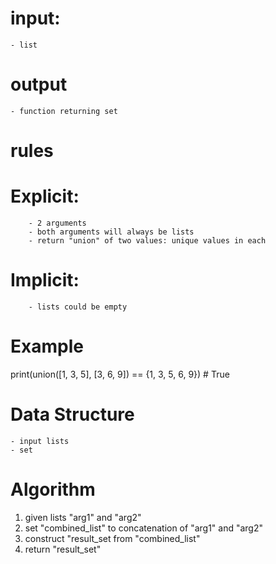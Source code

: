 # input:
    - list
# output
    - function returning set

# rules
#   Explicit:
        - 2 arguments
        - both arguments will always be lists
        - return "union" of two values: unique values in each

#   Implicit:
        - lists could be empty
    
# Example
print(union([1, 3, 5], [3, 6, 9]) == {1, 3, 5, 6, 9}) # True

# Data Structure
    - input lists
    - set

# Algorithm

1. given lists "arg1" and "arg2"
2. set "combined_list" to concatenation of "arg1" and "arg2"
3. construct "result_set from "combined_list"
4. return "result_set"